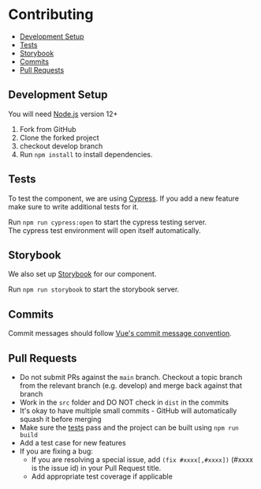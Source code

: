 # Contributing

- [Development Setup](#development-setup)
- [Tests](#tests)
- [Storybook](#storybook)
- [Commits](#commits)
- [Pull Requests](#pull-requests)

## Development Setup
You will need [Node.js](https://nodejs.org/en/) version 12+

1. Fork from GitHub    
2. Clone the forked project
3. checkout develop branch
4. Run `npm install` to install dependencies.

## Tests
To test the component, we are using [Cypress](https://www.cypress.io). If you add a new feature make sure to write additional tests for it.  


Run `npm run cypress:open` to start the cypress testing server.     
The cypress test environment will open itself automatically.


## Storybook
We also set up [Storybook](https://storybook.js.org) for our component.

Run `npm run storybook` to start the storybook server.

## Commits
Commit messages should follow [Vue's commit message convention](https://github.com/vuejs/vue/blob/dev/.github/COMMIT_CONVENTION.md).

## Pull Requests

- Do not submit PRs against the `main` branch. Checkout a topic branch from the relevant branch (e.g. develop) and merge back against that branch
- Work in the `src` folder and DO NOT check in `dist` in the commits
- It's okay to have multiple small commits - GitHub will automatically squash it before merging
- Make sure the [tests](#tests) pass and the project can be built using `npm run build`
- Add a test case for new features
- If you are fixing a bug:
  - If you are resolving a special issue, add `(fix #xxxx[,#xxxx])` (#xxxx is the issue id) in your Pull Request title.
  - Add appropriate test coverage if applicable
